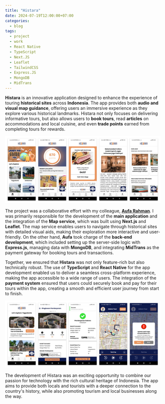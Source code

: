 ```yaml
---
title: "Histara"
date: 2024-07-19T12:00:00+07:00
categories:
  - blog
tags:
  - project
  - work
  - React Native
  - TypeScript
  - Next.JS
  - Leaflet
  - TailwindCSS
  - Express.JS
  - MongoDB
  - MidTrans
---
```


**Histara** is an innovative application designed to enhance the experience of touring **historical sites** across **Indonesia**. The app provides both **audio and visual map guidance**, offering users an immersive experience as they explore various historical landmarks. Histara not only focuses on delivering informative tours, but also allows users to **book tours**, read **articles** on accommodations and local cuisine, and even **trade points** earned from completing tours for rewards.

![Histara1](/assets/images/Histara1.png)

The project was a collaborative effort with my colleague, [**Aufa Rahman**](https://aufarhmn.my.id). I was primarily responsible for the development of the **main application** and the integration of the **Map service**, which was built using **Next.js** and **Leaflet**. The map service enables users to navigate through historical sites with detailed visual aids, making their exploration more interactive and user-friendly. On the other hand, **Aufa** took charge of the **back-end development**, which included setting up the server-side logic with **Express.js**, managing data with **MongoDB**, and integrating **MidTrans** as the payment gateway for booking tours and transactions.

Together, we ensured that **Histara** was not only feature-rich but also technically robust. The use of **TypeScript** and **React Native** for the app development enabled us to deliver a seamless cross-platform experience, making the app accessible to a wide range of users. The integration of the **payment system** ensured that users could securely book and pay for their tours within the app, creating a smooth and efficient user journey from start to finish.

![Histara2](/assets/images/Histara2.png)

The development of Histara was an exciting opportunity to combine our passion for technology with the rich cultural heritage of Indonesia. The app aims to provide both locals and tourists with a deeper connection to the country's history, while also promoting tourism and local businesses along the way.
